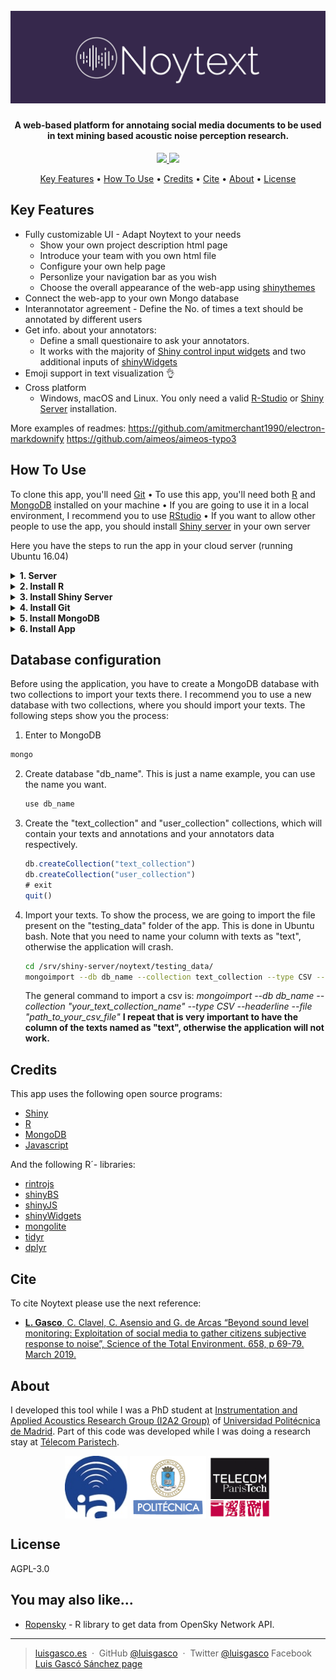<h1 align="center">
  <br>
  <a><img src="https://github.com/luisgasco/noytext/blob/master/www/img/Noytext-02.jpg?raw=true" alt="Noytext" width="800"></a>
</h1>

       
<h4 align="center">A web-based platform for annotaing social media documents to be used in text mining based acoustic noise perception research.</h4>

<p align="center">
  <a href="https://saythanks.io/to/luisgasco">
      <img src="https://img.shields.io/badge/SayThanks.io-%E2%98%BC-1EAEDB.svg">
  </a>
  <a href="https://paypal.me/luisgasco?locale.x=es_ES">
    <img src="https://img.shields.io/badge/$-donate-ff69b4.svg?maxAge=2592000&amp;style=flat">
  </a>
</p>

<p align="center">
  <a href="#key-features">Key Features</a> •
  <a href="#how-to-use">How To Use</a> •
  <a href="#credits">Credits</a> •
  <a href="#cite">Cite</a> •
  <a href="#about">About</a> •
  <a href="#license">License</a>
</p>



## Key Features

* Fully customizable UI - Adapt Noytext to your needs
  - Show your own project description html page
  - Introduce your team with you own html file
  - Configure your own help page
  - Personlize your navigation bar as you wish
  - Choose the overall appearance of the web-app using [shinythemes](https://rstudio.github.io/shinythemes/)
* Connect the web-app to your own Mongo database
* Interannotator agreement - Define the No. of times a text should be annotated by different users
* Get info. about your annotators:
  - Define a small questionaire to ask your annotators.
  - It works with the majority of [Shiny control input widgets](https://shiny.rstudio.com/tutorial/written-tutorial/lesson3/) and two additional inputs of [shinyWidgets](https://github.com/dreamRs/shinyWidgets)
* Emoji support in text visualization 👌
* Cross platform
  - Windows, macOS and Linux. You only need a valid [R-Studio](https://www.rstudio.com/) or [Shiny Server](https://www.rstudio.com/products/shiny/shiny-server/) installation.


More examples of readmes:
https://github.com/amitmerchant1990/electron-markdownify
https://github.com/aimeos/aimeos-typo3


## How To Use

To clone this app, you'll need [Git](https://git-scm.com) • To use this app, you'll need both [R](https://www.r-project.org/) and [MongoDB](https://www.mongodb.com/) installed on your machine • If you are going to use it in a local environment, I recommend you to use [RStudio](https://www.rstudio.com/) • If you want to allow other people to use the app, you should install [Shiny server](https://shiny.rstudio.com/) in your own server

Here you have the steps to run the app in your cloud server (running Ubuntu 16.04)
<details>
  <summary><b>1. Server</b></summary>
  
  1. The first thing you should do is add a non-root user.
      ```bash
      sudo adduser yourname
      sudo gpasswd -a yourname sudo
      ```
  2. Switch to "yourname"
      ```bash
      su - yourname
      ```
</details>
<details>
  <summary><b>2. Install R</b></summary>
  
  1. Add R senial to our sources.list:
      ```bash
      sudo sh -c 'echo "deb http://cran.rstudio.com/bin/linux/ubuntu xenial/" >> /etc/apt/sources.list'
      ```
  2. Add the public keys:
      ```bash
      gpg --keyserver keyserver.ubuntu.com --recv-key E084DAB9
      gpg -a --export E084DAB9 | sudo apt-key add -
      ```
  3. Install R
      ```bash
      sudo apt-get update
      sudo apt-get -y install r-base
      ```
  4. Check that R is working (use the command quit() to exit)
      ```bash
      R
      ```
  5. Install dependencies to install R-libraries
      ```bash
      sudo apt-get -y install libcurl4-gnutls-dev libxml2-dev libssl-dev libssl-dev libsasl2-dev
      ```
  6. Install devtools
      ```bash
      sudo su - -c "R -e \"install.packages('devtools', repos='http://cran.rstudio.com/')\""
      ```
</details>
<details>
  <summary><b>3. Install Shiny Server</b></summary>
  
  1. Install some dependencies
      ```bash
      sudo apt-get -y install gdebi-core
      ```
  2. Install packages you will need
      ```bash
      sudo su - -c "R -e \"install.packages('shiny', repos='http://cran.rstudio.com/')\""
      sudo su - -c "R -e \"install.packages('rmarkdown', repos='http://cran.rstudio.com/')\""
      sudo su - -c "R -e \"install.packages('packrat', repos='http://cran.rstudio.com/')\""
      ```
  3. Get Shiny installation files
      ```bash
      wget https://download3.rstudio.org/ubuntu-14.04/x86_64/shiny-server-1.5.9.923-amd64.deb
      ```
  4. Install Shiny
      ```bash
      sudo gdebi shiny-server-1.5.9.923-amd64.deb
      ```
  5. Check that shiny server is working on port 3838: http://YOUR_IP:3838
</details>
<details>
  <summary><b>4. Install Git</b></summary>
  
      ```bash
      sudo apt-get update
      sudo apt-get install git
      ```
</details>
<details>
  <summary><b>5. Install MongoDB</b></summary>
  
  1. Import publick key used by the management system for MongoDB
      ```bash
      sudo apt-key adv --keyserver hkp://keyserver.ubuntu.com:80 --recv 9DA31620334BD75D9DCB49F368818C72E52529D4
      ```
  2. Create a list file for MongoDB for Ubuntu 16.04
      ```bash
      echo "deb [ arch=amd64,arm64 ] https://repo.mongodb.org/apt/ubuntu xenial/mongodb-org/4.0 multiverse" | sudo tee /etc/apt/sources.list.d/mongodb-org-4.0.list
      ```
  3. Install MongoDB
      ```bash
      sudo apt-get update
      sudo apt-get install mongodb-org
      ```
  4. Set MongoDB as a Ubuntu service
      ```bash
      sudo service mongod start
      ```
</details>
<details>
  <summary><b>6. Install App</b></summary>
  
  1. Clone repository from Github
      ```bash
      git clone https://github.com/luisgasco/noytext
      ```
  2. Move noytext to srv folder (the standard path for shiny apps)
      ```bash
      sudo mv noytext /srv/shiny-server
      ```
  3. Go to that path
      ```bash
      cd /srv/shiny-server/noytext
      ```
  4. Enter to R like super user
      ```bash
      sudo R
      ```
  5. Enter this commands on R
      ```R
      # Activate packrat (library to manage R libraries)
      packrat::on() 
      # Install libraries on the noytext private library
      packrat::restore()
      ```
</details>

## Database configuration
Before using the application, you have to create a MongoDB database with two collections to import your texts there. I recommend you to use a new database with two collections, where you should import your texts. The following steps show you the process:

1. Enter to MongoDB
  ```bash
  mongo
  ```
2. Create database "db_name". This is just a name example, you can use the name you want.
    ```js
    use db_name
    ```
3.  Create the "text_collection" and "user_collection" collections, which will contain your texts and annotations and your annotators data respectively.
    ```js
    db.createCollection("text_collection")
    db.createCollection("user_collection")
    # exit
    quit()
    ```
4. Import your texts. To show the process, we are going to import the file present on the "testing_data" folder of the app. This is done in Ubuntu bash. Note that you need to name your column with texts as "text", otherwise the application will crash.
   ```bash
   cd /srv/shiny-server/noytext/testing_data/
   mongoimport --db db_name --collection text_collection --type CSV --headerline --file "test_text.csv"
   ```
    The general command to import a csv is:
    *mongoimport --db db_name --collection "your_text_collection_name" --type CSV --headerline --file "path_to_your_csv_file"*
    **I repeat that is very important to have the column of the texts named as "text", otherwise the application will not work.**

## Credits
This app uses the following open source programs:

- [Shiny](https://shiny.rstudio.com/)
- [R](https://www.r-project.org/)
- [MongoDB](https://www.mongodb.com/)
- [Javascript](https://www.javascript.com/)

And the following R´- libraries:
- [rintrojs](https://github.com/carlganz/rintrojs)
- [shinyBS](https://ebailey78.github.io/shinyBS/)
- [shinyJS](https://github.com/daattali/shinyjs)
- [shinyWidgets](https://github.com/dreamRs/shinyWidgets)
- [mongolite](https://jeroen.github.io/mongolite/)
- [tidyr](https://tidyr.tidyverse.org/)
- [dplyr](https://dplyr.tidyverse.org/)

## Cite
To cite Noytext please use the next reference:
 - [**L. Gasco**, C. Clavel, C. Asensio and G. de Arcas “Beyond sound level monitoring: Exploitation of social media to gather citizens subjective response to noise”,  Science of the Total Environment. 658, p  69-79. March 2019. ](https://doi.org/10.1016/j.scitotenv.2018.12.071)

## About
I developed this tool while I was a PhD student at [Instrumentation and Applied Acoustics Research Group (I2A2 Group)]() of [Universidad Politécnica de Madrid](). Part of this code was developed while I was doing a research stay at [Télecom Paristech]().


<div align="center"><a href="http://www.i2a2.upm.es/"> <img src="https://github.com/luisgasco/noytext/blob/master/www/logo_notext.jpg" alt="I2A2"	width="auto" height="100" align="middle" /></a> <a href="http://www.upm.es/"><img src="https://github.com/luisgasco/noytext/blob/master/www/logo2.jpg" alt="KitUPMten"	width="auto" height="100" align="middle" /></a> <a href=https://www.telecom-paristech.fr/"> <img src="https://github.com/luisgasco/noytext/blob/master/www/logo_telecom.png" alt="TELECOM"	width="auto" height="100" align="middle" /></a> </div>


## License

AGPL-3.0


## You may also like...

- [Ropensky](https://github.com/luisgasco/Ropensky) - R library to get data from OpenSky Network API.

---

> [luisgasco.es](http://luisgasco.es/) &nbsp;&middot;&nbsp;
> GitHub [@luisgasco](https://github.com/luisgasco) &nbsp;&middot;&nbsp;
> Twitter [@luisgasco](https://twitter.com/luisgasco)
> Facebook [Luis Gascó Sánchez page](https://www.facebook.com/Luis-Gasco-Sanchez-165003227504667)
